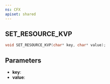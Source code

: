 ```yaml
---
ns: CFX
apiset: shared
---
```

## SET_RESOURCE_KVP

```c
void SET_RESOURCE_KVP(char* key, char* value);
```


## Parameters
* **key**: 
* **value**: 

